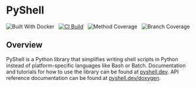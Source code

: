 # PyShell
![Built With Docker](https://img.shields.io/badge/Built_With-Docker-informational?style=flat&logo=docker)
&nbsp;
[![CI Build](https://github.com/MYTX-Wildfire/PyShell/actions/workflows/testing.yml/badge.svg)](https://github.com/MYTX-Wildfire/PyShell/actions/workflows/testing.yml)
&nbsp;
![Method Coverage](https://img.shields.io/endpoint?url=https://gist.githubusercontent.com/MYTX-Wildfire/29c386f849ca52d82bb08efd079c0f3b/raw/pyshell-method-coverage.json)
&nbsp;
![Branch Coverage](https://img.shields.io/endpoint?url=https://gist.githubusercontent.com/MYTX-Wildfire/c850384bbaffa643255fe490b03f4924/raw/pyshell-branch-coverage.json)

## Overview
PyShell is a Python library that simplifies writing shell scripts in Python
instead of platform-specific languages like Bash or Batch. Documentation and
tutorials for how to use the library can be found at
[pyshell.dev](https://www.pyshell.dev). API reference documentation can be
found at [pyshell.dev/doxygen](https://www.pyshell.dev/doxygen).
